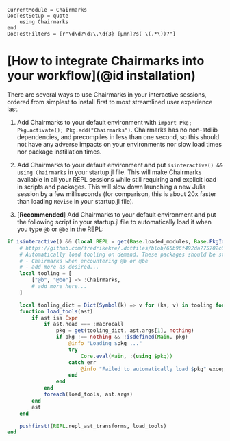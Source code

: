 ```@meta
CurrentModule = Chairmarks
DocTestSetup = quote
    using Chairmarks
end
DocTestFilters = [r"\d\d?\d?\.\d{3} [μmn]?s( \(.*\))?"]
```

# [How to integrate Chairmarks into your workflow](@id installation)

There are several ways to use Chairmarks in your interactive sessions, ordered from simplest
to install first to most streamlined user experience last.

1. Add Chairmarks to your default environment with `import Pkg; Pkg.activate(); Pkg.add("Chairmarks")`.
   Chairmarks has no non-stdlib dependencies, and precompiles in less than one second, so
   this should not have any adverse impacts on your environments nor slow load times nor
   package instillation times.

2. Add Chairmarks to your default environment and put `isinteractive() && using Chairmarks`
   in your startup.jl file. This will make Chairmarks available in all your REPL sessions
   while still requiring and explicit load in scripts and packages. This will slow down
   launching a new Julia session by a few milliseconds (for comparison, this is about 20x
   faster than loading `Revise` in your startup.jl file).

3. [**Recommended**] Add Chairmarks to your default environment and put the following script in your
   startup.jl file to automatically load it when you type `@b` or `@be` in the REPL:

```julia
if isinteractive() && (local REPL = get(Base.loaded_modules, Base.PkgId(Base.UUID("3fa0cd96-eef1-5676-8a61-b3b8758bbffb"), "REPL"), nothing); REPL !== nothing)
    # https://github.com/fredrikekre/.dotfiles/blob/65b96f492da775702c05dd2fd460055f0706457b/.julia/config/startup.jl
    # Automatically load tooling on demand. These packages should be stdlibs or part of the default environment.
    # - Chairmarks when encountering @b or @be
    # - add more as desired...
    local tooling = [
        ["@b", "@be"] => :Chairmarks,
        # add more here...
    ]

    local tooling_dict = Dict(Symbol(k) => v for (ks, v) in tooling for k in ks)
    function load_tools(ast)
        if ast isa Expr
            if ast.head === :macrocall
                pkg = get(tooling_dict, ast.args[1], nothing)
                if pkg !== nothing && !isdefined(Main, pkg)
                    @info "Loading $pkg ..."
                    try
                        Core.eval(Main, :(using $pkg))
                    catch err
                        @info "Failed to automatically load $pkg" exception=err
                    end
                end
            end
            foreach(load_tools, ast.args)
        end
        ast
    end

    pushfirst!(REPL.repl_ast_transforms, load_tools)
end
```
